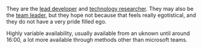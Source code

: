 They are the [lead developer](lead-developer.md) and [technology researcher](technology-researcher.md). They may also be the [team leader](team-leader.md), but they hope not because that feels really egotistical, and they do not have a very pride filled ego.

Highly variable availability, usually available from an uknown until around 16:00, a lot more available through methods other than microsoft teams.
